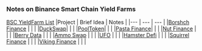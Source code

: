 ### Notes on Binance Smart Chain Yield Farms
<style>
table { font-size: 12px; line-height: 12px;}
</style>

[BSC YieldFarm List](https://bscscan.com/yieldfarms)
|Project | Brief Idea | Notes |
|--- | --- | --- |
|[Borshch Finance](https://borshch.finance/) | | |
|[DuckSwap](https://duckswap.finance/)| | |
|[PoolToken](https://pooltoken.finance/)| | |
|[Pasta Finance](https://pastafinance.com/)| | |
|[Nut Finance](https://nutdefi.finance/) | | |
|[Berry Data](https://berrydata.co/#/mining) | | |
|[Ammo Swap](https://ammoswap.finance/) | | |
|[UFO](https://ufodefi.com/) | | |
|[Hamster Defi](https://hamsterdefi.com/) | | |
|[Squirrel Finance](https://squirrel.finance/) | | |
|[Viking Finance](https://vikingswap.finance/) | | |
